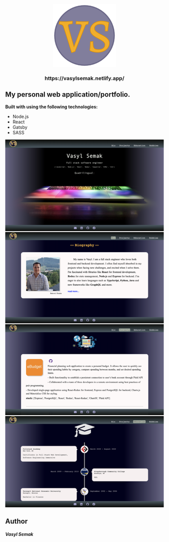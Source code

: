 <p align="center">
  <a href="https://vasylsemak.netlify.app/">
    <img alt="im" src="src/images/logo-icon.png" width="200" />
  </a>
</p>
<h3 align="center">
  https://vasylsemak.netlify.app/
</h3>

## My personal web application/portfolio.

**Built with using the following technologies:**

- Node.js
- React
- Gatsby
- SASS

![](src/images/photo-1.png)
![](src/images/photo-2.png)
![](src/images/photo-3.png)
![](src/images/photo-4.png)

## Author

<h5>Vasyl Semak</h5>
